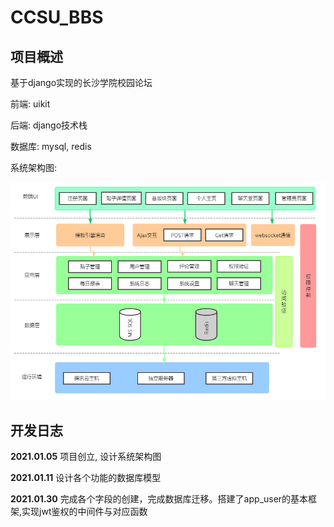 # CCSU_BBS
## 项目概述

基于django实现的长沙学院校园论坛

前端: uikit

后端: django技术栈

数据库: mysql, redis

系统架构图:

![image-20210105123336956](docs/assets/image-20210105123336956.png)

## 开发日志

**2021.01.05** 项目创立, 设计系统架构图

**2021.01.11** 设计各个功能的数据库模型

**2021.01.30** 完成各个字段的创建，完成数据库迁移。搭建了app_user的基本框架,实现jwt鉴权的中间件与对应函数